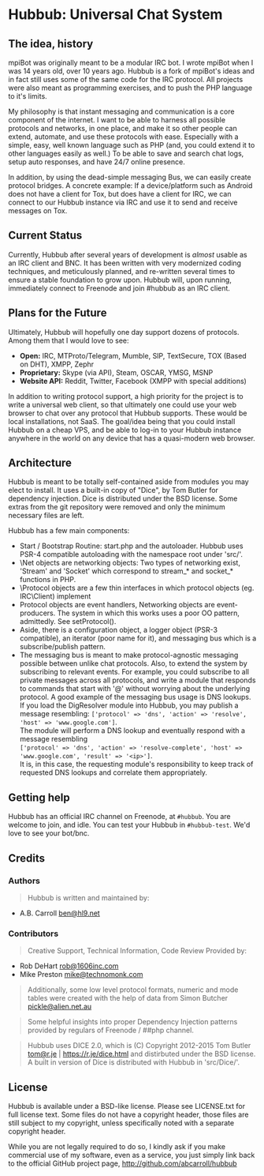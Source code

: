 # Hubbub: Universal Chat System

## The idea, history

mpiBot was originally meant to be a modular IRC bot.  I wrote mpiBot when I was 14 years old, over 10 years ago.  Hubbub is a fork of mpiBot's ideas
and in fact still uses some of the same code for the IRC protocol.  All projects were also meant as programming exercises, and to push the PHP language to
it's limits.

My philosophy is that instant messaging and communication is a core component of the internet.  I want to be able to harness all possible protocols and 
networks, in one place, and make it so other people can extend, automate, and use these protocols with ease. Especially with a simple, easy, well known 
language such as PHP (and, you could extend it to other languages easily as well.)  To be able to save and search chat logs, setup auto responses, and 
have 24/7 online presence. 

In addition, by using the dead-simple messaging Bus, we can easily create protocol bridges.  A concrete example: If a device/platform such as Android does
not have a client for Tox, but does have a client for IRC, we can connect to our Hubbub instance via IRC and use it to send and receive messages on Tox.

## Current Status
Currently, Hubbub after several years of development is *almost* usable as an IRC client and BNC.  It has been written with very modernized coding techniques,
and meticulously planned, and re-written several times to ensure a stable foundation to grow upon.  Hubbub will, upon running, immediately connect to Freenode
and join #hubbub as an IRC client.

## Plans for the Future
Ultimately, Hubbub will hopefully one day support dozens of protocols.  Among them that I would love to see:

 * **Open:** IRC, MTProto/Telegram, Mumble, SIP, TextSecure, TOX (Based on DHT), XMPP, Zephr
 * **Proprietary:** Skype (via API), Steam, OSCAR, YMSG, MSNP
 * **Website API:** Reddit, Twitter, Facebook (XMPP with special additions)

In addition to writing protocol support, a high priority for the project is to write a universal web client, so that ultimately one could use your web browser
to chat over any protocol that Hubbub supports.  These would be local installations, not SaaS.  The goal/idea being that you could install Hubbub on a cheap
VPS, and be able to log-in to your Hubbub instance anywhere in the world on any device that has a quasi-modern web browser.  

## Architecture
Hubbub is meant to be totally self-contained aside from modules you may elect to install.  It uses a built-in copy of "Dice", by Tom Butler for dependency 
injection.  Dice is distributed under the BSD license.  Some extras from the git repository were removed and only the minimum necessary files are left.

Hubbub has a few main components:

 - Start / Bootstrap Routine: start.php and the autoloader.  Hubbub uses PSR-4 compatible autoloading with the namespace root under 'src/'.
 - \Net objects are networking objects: Two types of networking exist, 'Stream' and 'Socket' which correspond to stream_* and socket_* functions in PHP.  
 - \Protocol objects are a few thin interfaces in which protocol objects (eg. IRC\Client) implement
 - Protocol objects are event handlers, Networking objects are event-producers.  The system in which this works uses a poor OO pattern, admittedly.  See setProtocol().
 - Aside, there is a configuration object, a logger object (PSR-3 compatible), an iterator (poor name for it), and messaging bus which is a subscribe/publish pattern.
 - The messaging bus is meant to make protocol-agnostic messaging possible between unlike chat protocols.  Also, to extend the system by subscribing to relevant
 events.  For example, you could subscribe to all private messages across all protocols, and write a module that responds to commands that start with '@' without 
 worrying about the underlying protocol.
 A good example of the messaging bus usage is DNS lookups.  If you load the DigResolver module into Hubbub, you may publish a message resembling:
 ``['protocol' => 'dns', 'action' => 'resolve', 'host' => 'www.google.com']``.  
 The module will perform a DNS lookup and eventually respond with a message resembling  
 ``['protocol' => 'dns', 'action' => 'resolve-complete', 'host' => 'www.google.com', 'result' => '<ip>']``.  
 It is, in this case, the requesting module's responsibility to keep track of requested DNS lookups and correlate them appropriately. 

## Getting help
Hubbub has an official IRC channel on Freenode, at `#hubbub`.  You are welcome to join, and idle.  You can test your Hubbub in `#hubbub-test`.  We'd love to see your bot/bnc.

## Credits

### Authors

> Hubbub is written and maintained by:
 - A.B. Carroll <ben@hl9.net>

### Contributors

> Creative Support, Technical Information, Code Review Provided by:
 - Rob DeHart <rob@1606inc.com>
 - Mike Preston <mike@technomonk.com>

> Additionally, some low level protocol formats, numeric and mode tables  were created with the help of data from
> Simon Butcher pickle@alien.net.au

> Some helpful insights into proper Dependency Injection patterns provided by regulars of Freenode / ##php channel.

> Hubbub uses DICE 2.0, which is (C) Copyright 2012-2015 Tom Butler <tom@r.je> | https://r.je/dice.html and distirbuted under the BSD license.  A built in
version of Dice is distributed with Hubbub in 'src/Dice/'.

## License ##
Hubbub is available under a BSD-like license.  Please see LICENSE.txt for full license text.  Some files do not have a copyright header, those files are still
subject to my copyright, unless specifically noted with a separate copyright header.

While you are not legally required to do so, I kindly ask if you make commercial use of my software, even as a service, you just simply link back to the official
GitHub project page, http://github.com/abcarroll/hubbub


